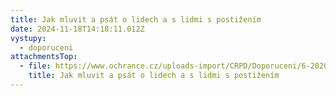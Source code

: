 ```yaml
---
title: Jak mluvit a psát o lidech a s lidmi s postižením
date: 2024-11-18T14:18:11.012Z
vystupy:
  - doporuceni
attachmentsTop:
  - file: https://www.ochrance.cz/uploads-import/CRPD/Doporuceni/6-2020_doporuceni_media.pdf
    title: Jak mluvit a psát o lidech a s lidmi s postižením
---
```

